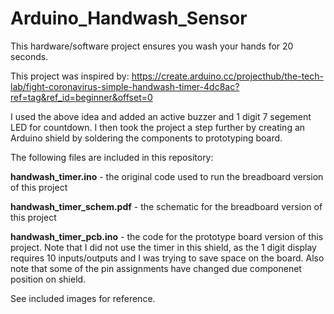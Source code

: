 # Arduino_Handwash_Sensor
This hardware/software project ensures you wash your hands for 20 seconds.

This project was inspired by: https://create.arduino.cc/projecthub/the-tech-lab/fight-coronavirus-simple-handwash-timer-4dc8ac?ref=tag&ref_id=beginner&offset=0

I used the above idea and added an active buzzer and 1 digit 7 segement LED for countdown. I then took the project a step further by creating an Arduino shield by soldering the components to prototyping board.

The following files are included in this repository:

**handwash_timer.ino** - the original code used to run the breadboard version of this project

**handwash_timer_schem.pdf** - the schematic for the breadboard version of this project

**handwash_timer_pcb.ino** - the code for the prototype board version of this project. Note that I did not use the timer in this shield, as the 1 digit display requires 10 inputs/outputs and I was trying to save space on the board. Also note that some of the pin assignments have changed due componenet position on shield.

See included images for reference.
